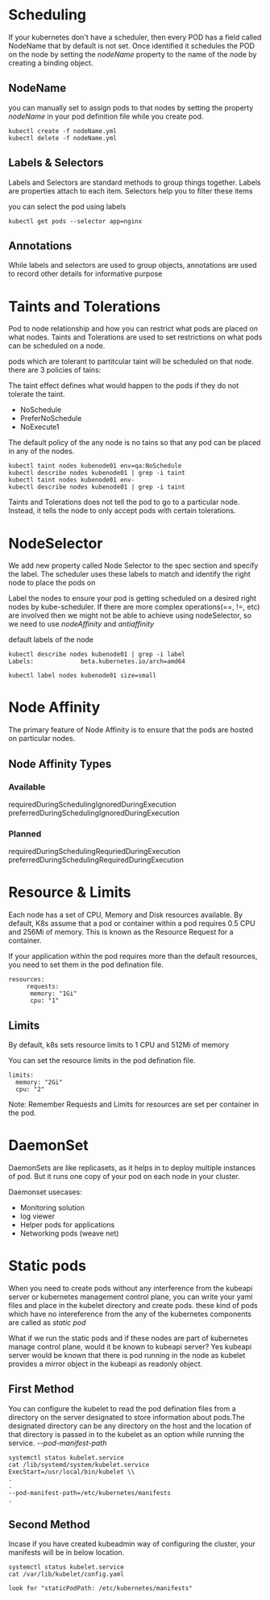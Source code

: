 # Scheduling

If your kubernetes don't have a scheduler, then every POD has a field called NodeName that by default is not set. Once identified it schedules the POD on the node by setting the *nodeName* property to the name of the node by creating a binding object.

##  NodeName

you can manually set to assign pods to that nodes by setting the property *nodeName* in your pod definition file while you create pod.

```
kubectl create -f nodeName.yml
kubectl delete -f nodeName.yml
```

## Labels & Selectors
Labels and Selectors are standard methods to group things together. Labels are properties attach to each item. Selectors help you to filter these items

you can select the pod using labels
```
kubectl get pods --selector app=nginx
```

## Annotations
While labels and selectors are used to group objects, annotations are used to record other details for informative purpose

# Taints and Tolerations

Pod to node relationship and how you can restrict what pods are placed on what nodes.
Taints and Tolerations are used to set restrictions on what pods can be scheduled on a node.

pods which are tolerant to partitcular taint will be scheduled on that node.
there are 3 policies of tains:

The taint effect defines what would happen to the pods if they do not tolerate the taint.

- NoSchedule
- PreferNoSchedule
- NoExecute1

The default policy of the any node is no tains so that any pod can be placed in any of the nodes.

```
kubectl taint nodes kubenode01 env=qa:NoSchedule
kubectl describe nodes kubenode01 | grep -i taint
kubectl taint nodes kubenode01 env-
kubectl describe nodes kubenode01 | grep -i taint
```

Taints and Tolerations does not tell the pod to go to a particular node. Instead, it tells the node to only accept pods with certain tolerations.

# NodeSelector

We add new property called Node Selector to the spec section and specify the label. The scheduler uses these labels to match and identify the right node to place the pods on

Label the nodes to ensure your pod is getting scheduled on a desired right nodes by kube-scheduler.
If there are more complex operations(==, !=, etc) are involved then we might not be able to achieve using nodeSelector, so we need to use *nodeAffinity* and *antiaffinity*

default labels of the node
```
kubectl describe nodes kubenode01 | grep -i label
Labels:             beta.kubernetes.io/arch=amd64
```

```
kubectl label nodes kubenode01 size=small
```

# Node Affinity
The primary feature of Node Affinity is to ensure that the pods are hosted on particular nodes.

## Node Affinity Types

### Available
requiredDuringSchedulingIgnoredDuringExecution
preferredDuringSchedulingIgnoredDuringExecution

### Planned
requiredDuringSchedulingRequriedDuringExecution
preferredDuringSchedulingRequiredDuringExecution

# Resource & Limits
Each node has a set of CPU, Memory and Disk resources available.
By default, K8s assume that a pod or container within a pod requires 0.5 CPU and 256Mi of memory. This is known as the Resource Request for a container.

If your application within the pod requires more than the default resources, you need to set them in the pod defination file.

```
resources:
     requests:
      memory: "1Gi"
      cpu: "1"
```

## Limits

By default, k8s sets resource limits to 1 CPU and 512Mi of memory

You can set the resource limits in the pod defination file.
```
limits:
  memory: "2Gi"
  cpu: "2"
```
Note: Remember Requests and Limits for resources are set per container in the pod.

# DaemonSet

DaemonSets are like replicasets, as it helps in to deploy multiple instances of pod. But it runs one copy of your pod on each node in your cluster.

Daemonset usecases:
- Monitoring solution
- log viewer
- Helper pods for applications
- Networking pods (weave net)

# Static pods
When you need to create pods without any interference from the kubeapi server or kubernetes management control plane, you can write your yaml files and place in the kubelet directory and create pods. these kind of pods which have no intereference from the any of the kubernetes components are called as *static pod*

What if we run the static pods and if these nodes are part of kubernetes manage control plane, would it be known to kubeapi server? Yes kubeapi server would be known that there is pod running in the node as kubelet provides a mirror object in the kubeapi as readonly object.


## First Method

You can configure the kubelet to read the pod defination files from a directory on the server designated to store information about pods.The designated directory can be any directory on the host and the location of that directory is passed in to the kubelet as an option while running the service. *--pod-manifest-path*

```
systemctl status kubelet.service
cat /lib/systemd/system/kubelet.service
ExecStart=/usr/local/bin/kubelet \\
.
.
--pod-manifest-path=/etc/kubernetes/manifests
.
```

## Second Method
Incase if you have created kubeadmin way of configuring the cluster, your manifests will be in below location.
```
systemctl status kubelet.service
cat /var/lib/kubelet/config.yaml

look for "staticPodPath: /etc/kubernetes/manifests"
```

